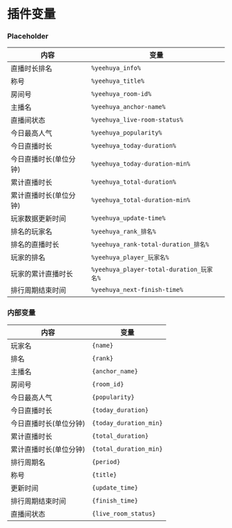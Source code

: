 # 插件变量

### Placeholder

| 内容           | 变量                                    |
|--------------|---------------------------------------|
| 直播时长排名       | `%yeehuya_info%`                      |
| 称号           | `%yeehuya_title%`                     |
| 房间号          | `%yeehuya_room-id%`                   |
| 主播名          | `%yeehuya_anchor-name%`               |
| 直播间状态        | `%yeehuya_live-room-status%`          |
| 今日最高人气       | `%yeehuya_popularity%`                |
| 今日直播时长       | `%yeehuya_today-duration%`            |
| 今日直播时长(单位分钟) | `%yeehuya_today-duration-min%`        |
| 累计直播时长       | `%yeehuya_total-duration%`            |
| 累计直播时长(单位分钟) | `%yeehuya_total-duration-min%`        |
| 玩家数据更新时间     | `%yeehuya_update-time%`               |
| 排名的玩家名       | `%yeehuya_rank_排名%`                   |
| 排名的直播时长      | `%yeehuya_rank-total-duration_排名%`    |
| 玩家的排名        | `%yeehuya_player_玩家名%`                |
| 玩家的累计直播时长    | `%yeehuya_player-total-duration_玩家名%` |
| 排行周期结束时间     | `%yeehuya_next-finish-time%`          |

### 内部变量

| 内容           | 变量                     |
|--------------|------------------------|
| 玩家名          | `{name}`               |
| 排名           | `{rank}`               |
| 主播名          | `{anchor_name}`        |
| 房间号          | `{room_id}`            |
| 今日最高人气       | `{popularity}`         |
| 今日直播时长       | `{today_duration}`     |
| 今日直播时长(单位分钟) | `{today_duration_min}` |
| 累计直播时长       | `{total_duration}`     |
| 累计直播时长(单位分钟) | `{total_duration_min}` |
| 排行周期名        | `{period}`             |
| 称号           | `{title}`              |
| 更新时间         | `{update_time}`        |
| 排行周期结束时间     | `{finish_time}`        |
| 直播间状态        | `{live_room_status}`   |
